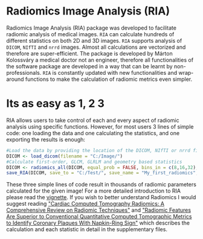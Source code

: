 <!-- README.md is generated from README.Rmd. Please edit that file -->
Radiomics Image Analysis (RIA)
==============================

Radiomics Image Analysis (RIA) package was developed to facilitate radiomic analysis of medical images. `RIA` can calculate hundreds of different statistics on both 2D and 3D images. `RIA` supports analysis of `DICOM`, `NIfTI` and `nrrd` images. Almost all calculations are vectorized and therefore are super-efficient. The package is developed by Márton Kolossváry a medical doctor not an engineer, therefore all functionalities of the software package are developed in a way that can be learnt by non-professionals. `RIA` is constantly updated with new functionalities and wrap-around functions to make the calculation of radiomic metrics even simpler.

Its as easy as 1, 2 3
=====================

RIA allows users to take control of each and every aspect of radiomic analysis using specific functions. However, for most users 3 lines of simple code: one loading the data and one calculating the statistics, and one exporting the results is enough:

``` r
#Load the data by providing the location of the DICOM, NIfTI or nrrd file(s)
DICOM <- load_dicom(filename = "C:/Image/")
#Calculate first-order, GLCM, GLRLM and geometry based statistics
DICOM <- radiomics_all(DICOM, equal_prob = FALSE, bins_in = c(8,16,32), distance = c(1:2), fo_discretized = FALSE, geometry_discretized = TRUE)
save_RIA(DICOM, save_to = "C:/Test/", save_name = "My_first_radiomics", group_name = "Case")
```

These three simple lines of code result in thousands of radiomic parameters calculated for the given image! For a more detailed introduction to RIA please read the [vignette](https://CRAN.R-project.org/package=RIA/vignettes/RIA.html). If you wish to better understand Radiomics I would suggest reading ["Cardiac Computed Tomography Radiomics: A Comprehensive Review on Radiomic Techniques"](https://www.ncbi.nlm.nih.gov/pubmed/28346329) and ["Radiomic Features Are Superior to Conventional Quantitative Computed Tomographic Metrics to Identify Coronary Plaques With Napkin-Ring Sign"](https://www.ncbi.nlm.nih.gov/pubmed/29233836) which describes the calculation and each statistic in detail in the supplementary files.
